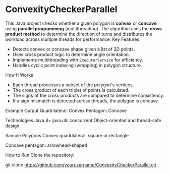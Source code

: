 # ConvexityCheckerParallel
This Java project checks whether a given polygon is **convex** or **concave** using **parallel programming** (multithreading). The algorithm uses the **cross product method** to determine the direction of turns and distributes the workload across multiple threads for performance.
 Key Features

- Detects convex or concave shape given a list of 2D points.
- Uses cross product logic to determine angle orientation.
- Implements multithreading with `ExecutorService` for efficiency.
- Handles cyclic point indexing (wrapping) in polygon structure.

 How It Works

- Each thread processes a subset of the polygon's vertices.
- The cross product of each triplet of points is calculated.
- The signs of the cross products are compared to determine consistency.
- If a sign mismatch is detected across threads, the polygon is concave.

 Example Output
Quadrilateral: Convex
Pentagon: Concave

 Technologies
Java 8+
java.util.concurrent
Object-oriented and thread-safe design

 Sample Polygons
Convex quadrilateral: square or rectangle

Concave pentagon: arrowhead-shaped

 How to Run
Clone the repository:

git clone https://github.com/yourusername/ConvexityCheckerParallel.git
